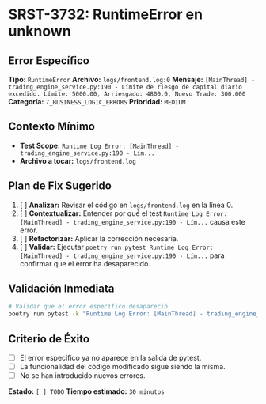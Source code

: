 # SRST-3732: RuntimeError en unknown

## Error Específico
**Tipo:** `RuntimeError`
**Archivo:** `logs/frontend.log:0`
**Mensaje:** `[MainThread] - trading_engine_service.py:190 - Límite de riesgo de capital diario excedido. Límite: 5000.00, Arriesgado: 4800.0, Nuevo Trade: 300.000`
**Categoría:** `7_BUSINESS_LOGIC_ERRORS`
**Prioridad:** `MEDIUM`

## Contexto Mínimo
- **Test Scope:** `Runtime Log Error: [MainThread] - trading_engine_service.py:190 - Lím...`
- **Archivo a tocar:** `logs/frontend.log`

## Plan de Fix Sugerido
1. [ ] **Analizar:** Revisar el código en `logs/frontend.log` en la línea 0.
2. [ ] **Contextualizar:** Entender por qué el test `Runtime Log Error: [MainThread] - trading_engine_service.py:190 - Lím...` causa este error.
3. [ ] **Refactorizar:** Aplicar la corrección necesaria.
4. [ ] **Validar:** Ejecutar `poetry run pytest Runtime Log Error: [MainThread] - trading_engine_service.py:190 - Lím...` para confirmar que el error ha desaparecido.

## Validación Inmediata
```bash
# Validar que el error específico desapareció
poetry run pytest -k "Runtime Log Error: [MainThread] - trading_engine_service.py:190 - Lím..." -v
```

## Criterio de Éxito
- [ ] El error específico ya no aparece en la salida de pytest.
- [ ] La funcionalidad del código modificado sigue siendo la misma.
- [ ] No se han introducido nuevos errores.

**Estado:** `[ ] TODO`
**Tiempo estimado:** `30 minutos`
